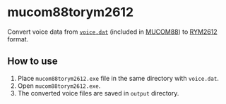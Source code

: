 # mucom88torym2612

Convert voice data from [`voice.dat`](https://github.com/onitama/mucom88/blob/master/package/voice.dat) (included in [MUCOM88](https://github.com/onitama/mucom88/wiki)) to [RYM2612](https://www.inphonik.com/products/rym2612-iconic-fm-synthesizer/) format.

## How to use

1. Place `mucom88torym2612.exe` file in the same directory with `voice.dat`.
2. Open `mucom88torym2612.exe`.
3. The converted voice files are saved in `output` directory.
